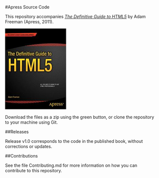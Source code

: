 #Apress Source Code

This repository accompanies [*The Definitive Guide to HTML5*](http://www.apress.com/9781430239604) by Adam Freeman (Apress, 2011).

![Cover image](9781430239604.jpg)

Download the files as a zip using the green button, or clone the repository to your machine using Git.

##Releases

Release v1.0 corresponds to the code in the published book, without corrections or updates.

##Contributions

See the file Contributing.md for more information on how you can contribute to this repository.

